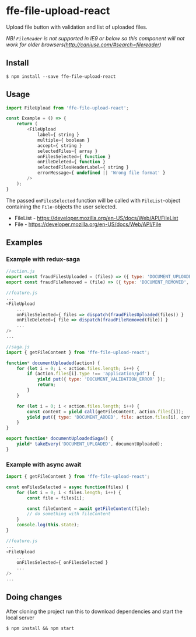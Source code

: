 # ffe-file-upload-react
Upload file button with validation and list of uploaded files. 

*NB! `FileReader` is not supported in IE9 or below so this component will not work for older browsers(http://caniuse.com/#search=filereader)*

## Install

```
$ npm install --save ffe-file-upload-react
```

## Usage

```javascript
import FileUpload from 'ffe-file-upload-react';

const Example = () => {
    return (
        <FileUpload
            label={ string }
            multiple={ boolean }
            accept={ string }
            selectedFiles={ array }
            onFilesSelected={ function }
            onFileDeleted={ function }
            selectedFilesHeaderLabel={ string }
            errorMessage={ undefined || 'Wrong file format' }
        />
    );
}
```
The passed `onFilesSelected` function will be called with `FileList`-object containing the `File`-objects the user selected. 
* FileList - https://developer.mozilla.org/en-US/docs/Web/API/FileList
* File - https://developer.mozilla.org/en-US/docs/Web/API/File

## Examples
### Example with redux-saga
```javascript
//action.js
export const fraudFilesUploaded = (files) => ({ type: 'DOCUMENT_UPLOADED', files: files });
export const fraudFileRemoved = (file) => ({ type: 'DOCUMENT_REMOVED', file: file });
```
```javascript
//feature.js
...
<FileUpload
    ...
    onFilesSelected={ files => dispatch(fraudFilesUploaded(files)) }
    onFileDeleted={ file => dispatch(fraudFileRemoved(file)) }
    ...
/>
...
```
```javascript
//saga.js
import { getFileContent } from 'ffe-file-upload-react';

function* documentUploaded(action) {
    for (let i = 0; i < action.files.length; i++) {
        if (action.files[i].type !== 'application/pdf') {
            yield put({ type: 'DOCUMENT_VALIDATION_ERROR' });
            return;
        }
    }

    for (let i = 0; i < action.files.length; i++) {
        const content = yield call(getFileContent, action.files[i]);
        yield put({ type: 'DOCUMENT_ADDED', file: action.files[i], content });
    }
}

export function* documentUploadedSaga() {
    yield* takeEvery('DOCUMENT_UPLOADED', documentUploaded);
}
```
### Example with async await
```javascript
import { getFileContent } from 'ffe-file-upload-react';

const onFilesSelected = async function(files) {
    for (let i = 0; i < files.length; i++) {
        const file = files[i];

        const fileContent = await getFileContent(file);
        // do something with fileContent
    }
    console.log(this.state);
}
```
```javascript
//feature.js
...
<FileUpload
    ...
    onFilesSelected={ onFilesSelected }
    ...
/>
...
```

## Doing changes
After cloning the project run this to download dependencies and start the local server
```
$ npm install && npm start
```
